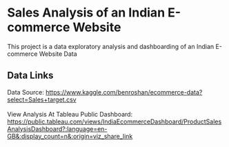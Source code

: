 # Sales Analysis of an Indian E-commerce Website
This project is a data exploratory analysis and dashboarding of an Indian E-commerce Website Data

## Data Links 
Data Source: https://www.kaggle.com/benroshan/ecommerce-data?select=Sales+target.csv
<br>
<br>View Analysis At Tableau Public Dashboard: https://public.tableau.com/views/IndiaEcommerceDashboard/ProductSalesAnalysisDashboard?:language=en-GB&:display_count=n&:origin=viz_share_link<br>

